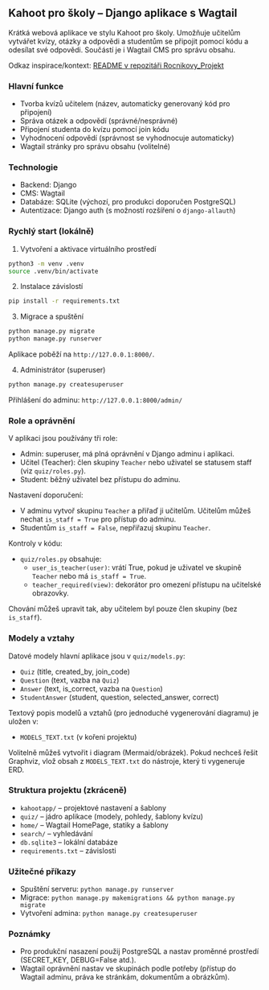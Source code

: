 ## Kahoot pro školy – Django aplikace s Wagtail

Krátká webová aplikace ve stylu Kahoot pro školy. Umožňuje učitelům vytvářet kvízy, otázky a odpovědi a studentům se připojit pomocí kódu a odesílat své odpovědi. Součástí je i Wagtail CMS pro správu obsahu.

Odkaz inspirace/kontext: [README v repozitáři Rocnikovy_Projekt](https://github.com/Stoklasavasek/Rocnikovy_Projekt/blob/main/README.md)

### Hlavní funkce
- Tvorba kvízů učitelem (název, automaticky generovaný kód pro připojení)
- Správa otázek a odpovědí (správné/nesprávné)
- Připojení studenta do kvízu pomocí join kódu
- Vyhodnocení odpovědí (správnost se vyhodnocuje automaticky)
- Wagtail stránky pro správu obsahu (volitelné)

### Technologie
- Backend: Django
- CMS: Wagtail
- Databáze: SQLite (výchozí, pro produkci doporučen PostgreSQL)
- Autentizace: Django auth (s možností rozšíření o `django-allauth`)

### Rychlý start (lokálně)
1) Vytvoření a aktivace virtuálního prostředí
```bash
python3 -m venv .venv
source .venv/bin/activate
```

2) Instalace závislostí
```bash
pip install -r requirements.txt
```

3) Migrace a spuštění
```bash
python manage.py migrate
python manage.py runserver
```
Aplikace poběží na `http://127.0.0.1:8000/`.

4) Administrátor (superuser)
```bash
python manage.py createsuperuser
```
Přihlášení do adminu: `http://127.0.0.1:8000/admin/`

### Role a oprávnění
V aplikaci jsou používány tři role:
- Admin: superuser, má plná oprávnění v Django adminu i aplikaci.
- Učitel (Teacher): člen skupiny `Teacher` nebo uživatel se statusem staff (viz `quiz/roles.py`).
- Student: běžný uživatel bez přístupu do adminu.

Nastavení doporučení:
- V adminu vytvoř skupinu `Teacher` a přiřaď ji učitelům. Učitelům můžeš nechat `is_staff = True` pro přístup do adminu.
- Studentům `is_staff = False`, nepřiřazuj skupinu `Teacher`.

Kontroly v kódu:
- `quiz/roles.py` obsahuje:
  - `user_is_teacher(user)`: vrátí True, pokud je uživatel ve skupině `Teacher` nebo má `is_staff = True`.
  - `teacher_required(view)`: dekorátor pro omezení přístupu na učitelské obrazovky.

Chování můžeš upravit tak, aby učitelem byl pouze člen skupiny (bez `is_staff`).

### Modely a vztahy
Datové modely hlavní aplikace jsou v `quiz/models.py`:
- `Quiz` (title, created_by, join_code)
- `Question` (text, vazba na `Quiz`)
- `Answer` (text, is_correct, vazba na `Question`)
- `StudentAnswer` (student, question, selected_answer, correct)

Textový popis modelů a vztahů (pro jednoduché vygenerování diagramu) je uložen v:
- `MODELS_TEXT.txt` (v kořeni projektu)

Volitelně můžeš vytvořit i diagram (Mermaid/obrázek). Pokud nechceš řešit Graphviz, vlož obsah z `MODELS_TEXT.txt` do nástroje, který ti vygeneruje ERD.

### Struktura projektu (zkráceně)
- `kahootapp/` – projektové nastavení a šablony
- `quiz/` – jádro aplikace (modely, pohledy, šablony kvízu)
- `home/` – Wagtail HomePage, statiky a šablony
- `search/` – vyhledávání
- `db.sqlite3` – lokální databáze
- `requirements.txt` – závislosti

### Užitečné příkazy
- Spuštění serveru: `python manage.py runserver`
- Migrace: `python manage.py makemigrations && python manage.py migrate`
- Vytvoření admina: `python manage.py createsuperuser`

### Poznámky
- Pro produkční nasazení použij PostgreSQL a nastav proměnné prostředí (SECRET_KEY, DEBUG=False atd.).
- Wagtail oprávnění nastav ve skupinách podle potřeby (přístup do Wagtail adminu, práva ke stránkám, dokumentům a obrázkům).
